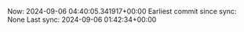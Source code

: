 Now: 2024-09-06 04:40:05.341917+00:00 Earliest commit since sync: None Last sync: 2024-09-06 01:42:34+00:00
